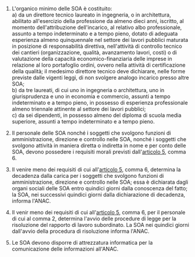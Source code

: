 1. L'organico minimo delle SOA è costituito:<br>a) da un direttore tecnico laureato in ingegneria, o in architettura, abilitato all'esercizio della professione da almeno dieci anni, iscritto, al momento dell'attribuzione dell'incarico, al relativo albo professionale, assunto a tempo indeterminato e a tempo pieno, dotato di adeguata esperienza almeno quinquennale nel settore dei lavori pubblici maturata in posizione di responsabilità direttiva, nell'attività di controllo tecnico dei cantieri (organizzazione, qualità, avanzamento lavori, costi) o di valutazione della capacità economico-finanziaria delle imprese in relazione al loro portafoglio ordini, ovvero nella attività di certificazione della qualità; il medesimo direttore tecnico deve dichiarare, nelle forme previste dalle vigenti leggi, di non svolgere analogo incarico presso altre SOA;<br>b) da tre laureati, di cui uno in ingegneria o architettura, uno in giurisprudenza e uno in economia e commercio, assunti a tempo indeterminato e a tempo pieno, in possesso di esperienza professionale almeno triennale attinente al settore dei lavori pubblici;<br>c) da sei dipendenti, in possesso almeno del diploma di scuola media superiore, assunti a tempo indeterminato e a tempo pieno.

2. Il personale delle SOA nonché i soggetti che svolgono funzioni di amministrazione, direzione e controllo nelle SOA, nonché i soggetti che svolgono attività in maniera diretta o indiretta in nome e per conto delle SOA, devono possedere i requisiti morali previsti dall'[articolo 5](/index.html?article=allegato-2.12-articolo-5&version=1), comma 6.

3. Il venire meno dei requisiti di cui all'[articolo 5](/index.html?article=allegato-2.12-articolo-5&version=1), comma 6, determina la decadenza dalla carica per i soggetti che svolgono funzioni di amministrazione, direzione e controllo nelle SOA; essa è dichiarata dagli organi sociali delle SOA entro quindici giorni dalla conoscenza del fatto; la SOA, nei successivi quindici giorni dalla dichiarazione di decadenza, informa l'ANAC.

4. Il venir meno dei requisiti di cui all'[articolo 5](/index.html?article=allegato-2.12-articolo-5&version=1), comma 6, per il personale di cui al comma 2, determina l'avvio delle procedure di legge per la risoluzione del rapporto di lavoro subordinato. La SOA nei quindici giorni dall'avvio della procedura di risoluzione informa l'ANAC.

5. Le SOA devono disporre di attrezzatura informatica per la comunicazione delle informazioni all'ANAC.